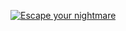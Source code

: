 
[![Escape your nightmare](https://img.youtube.com/vi/F8SB4zOr7LU/0.jpg)](https://www.youtube.com/watch?v=F8SB4zOr7LU)
